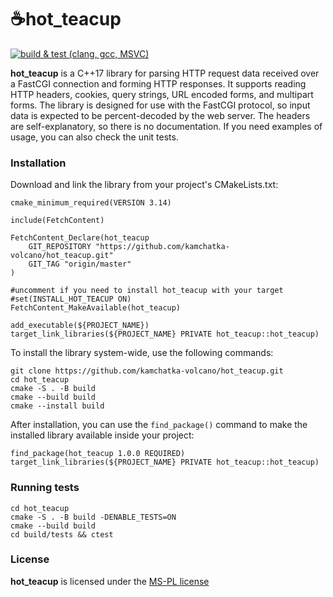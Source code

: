 # ☕hot_teacup
[![build & test (clang, gcc, MSVC)](https://github.com/kamchatka-volcano/hot_teacup/actions/workflows/build_and_test.yml/badge.svg?branch=master)](https://github.com/kamchatka-volcano/hot_teacup/actions/workflows/build_and_test.yml)

**hot_teacup** is a C++17 library for parsing HTTP request data received over a FastCGI connection and forming HTTP responses. It supports reading HTTP headers, cookies, query strings, URL encoded forms, and multipart forms. The library is designed for use with the FastCGI protocol, so input data is expected to be percent-decoded by the web server. The headers are self-explanatory, so there is no documentation. If you need examples of usage, you can also check the unit tests.

### Installation
Download and link the library from your project's CMakeLists.txt:
```
cmake_minimum_required(VERSION 3.14)

include(FetchContent)

FetchContent_Declare(hot_teacup
    GIT_REPOSITORY "https://github.com/kamchatka-volcano/hot_teacup.git"
    GIT_TAG "origin/master"
)

#uncomment if you need to install hot_teacup with your target
#set(INSTALL_HOT_TEACUP ON)
FetchContent_MakeAvailable(hot_teacup)

add_executable(${PROJECT_NAME})
target_link_libraries(${PROJECT_NAME} PRIVATE hot_teacup::hot_teacup)
```

To install the library system-wide, use the following commands:
```
git clone https://github.com/kamchatka-volcano/hot_teacup.git
cd hot_teacup
cmake -S . -B build
cmake --build build
cmake --install build
```

After installation, you can use the `find_package()` command to make the installed library available inside your project:
```
find_package(hot_teacup 1.0.0 REQUIRED)
target_link_libraries(${PROJECT_NAME} PRIVATE hot_teacup::hot_teacup)
```

### Running tests
```
cd hot_teacup
cmake -S . -B build -DENABLE_TESTS=ON
cmake --build build 
cd build/tests && ctest
```

### License
**hot_teacup** is licensed under the [MS-PL license](/LICENSE.md)  
